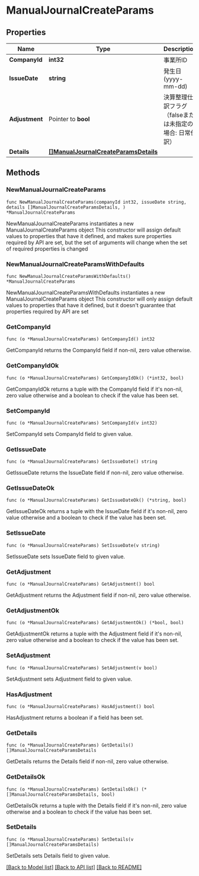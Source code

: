 # ManualJournalCreateParams

## Properties

Name | Type | Description | Notes
------------ | ------------- | ------------- | -------------
**CompanyId** | **int32** | 事業所ID | 
**IssueDate** | **string** | 発生日 (yyyy-mm-dd) | 
**Adjustment** | Pointer to **bool** | 決算整理仕訳フラグ（falseまたは未指定の場合: 日常仕訳） | [optional] 
**Details** | [**[]ManualJournalCreateParamsDetails**](ManualJournalCreateParamsDetails.md) |  | 

## Methods

### NewManualJournalCreateParams

`func NewManualJournalCreateParams(companyId int32, issueDate string, details []ManualJournalCreateParamsDetails, ) *ManualJournalCreateParams`

NewManualJournalCreateParams instantiates a new ManualJournalCreateParams object
This constructor will assign default values to properties that have it defined,
and makes sure properties required by API are set, but the set of arguments
will change when the set of required properties is changed

### NewManualJournalCreateParamsWithDefaults

`func NewManualJournalCreateParamsWithDefaults() *ManualJournalCreateParams`

NewManualJournalCreateParamsWithDefaults instantiates a new ManualJournalCreateParams object
This constructor will only assign default values to properties that have it defined,
but it doesn't guarantee that properties required by API are set

### GetCompanyId

`func (o *ManualJournalCreateParams) GetCompanyId() int32`

GetCompanyId returns the CompanyId field if non-nil, zero value otherwise.

### GetCompanyIdOk

`func (o *ManualJournalCreateParams) GetCompanyIdOk() (*int32, bool)`

GetCompanyIdOk returns a tuple with the CompanyId field if it's non-nil, zero value otherwise
and a boolean to check if the value has been set.

### SetCompanyId

`func (o *ManualJournalCreateParams) SetCompanyId(v int32)`

SetCompanyId sets CompanyId field to given value.


### GetIssueDate

`func (o *ManualJournalCreateParams) GetIssueDate() string`

GetIssueDate returns the IssueDate field if non-nil, zero value otherwise.

### GetIssueDateOk

`func (o *ManualJournalCreateParams) GetIssueDateOk() (*string, bool)`

GetIssueDateOk returns a tuple with the IssueDate field if it's non-nil, zero value otherwise
and a boolean to check if the value has been set.

### SetIssueDate

`func (o *ManualJournalCreateParams) SetIssueDate(v string)`

SetIssueDate sets IssueDate field to given value.


### GetAdjustment

`func (o *ManualJournalCreateParams) GetAdjustment() bool`

GetAdjustment returns the Adjustment field if non-nil, zero value otherwise.

### GetAdjustmentOk

`func (o *ManualJournalCreateParams) GetAdjustmentOk() (*bool, bool)`

GetAdjustmentOk returns a tuple with the Adjustment field if it's non-nil, zero value otherwise
and a boolean to check if the value has been set.

### SetAdjustment

`func (o *ManualJournalCreateParams) SetAdjustment(v bool)`

SetAdjustment sets Adjustment field to given value.

### HasAdjustment

`func (o *ManualJournalCreateParams) HasAdjustment() bool`

HasAdjustment returns a boolean if a field has been set.

### GetDetails

`func (o *ManualJournalCreateParams) GetDetails() []ManualJournalCreateParamsDetails`

GetDetails returns the Details field if non-nil, zero value otherwise.

### GetDetailsOk

`func (o *ManualJournalCreateParams) GetDetailsOk() (*[]ManualJournalCreateParamsDetails, bool)`

GetDetailsOk returns a tuple with the Details field if it's non-nil, zero value otherwise
and a boolean to check if the value has been set.

### SetDetails

`func (o *ManualJournalCreateParams) SetDetails(v []ManualJournalCreateParamsDetails)`

SetDetails sets Details field to given value.



[[Back to Model list]](../README.md#documentation-for-models) [[Back to API list]](../README.md#documentation-for-api-endpoints) [[Back to README]](../README.md)


